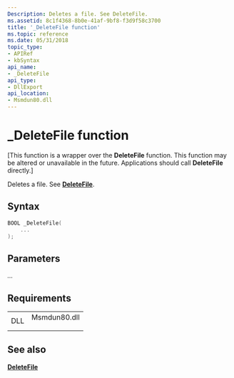 ```yaml
---
Description: Deletes a file. See DeleteFile.
ms.assetid: 8c1f4368-8b0e-41af-9bf8-f3d9f58c3700
title: '_DeleteFile function'
ms.topic: reference
ms.date: 05/31/2018
topic_type: 
- APIRef
- kbSyntax
api_name: 
- _DeleteFile
api_type: 
- DllExport
api_location: 
- Msmdun80.dll
---
```


# \_DeleteFile function

\[This function is a wrapper over the **DeleteFile** function. This function may be altered or unavailable in the future. Applications should call **DeleteFile** directly.\]

Deletes a file. See [**DeleteFile**](https://docs.microsoft.com/windows/desktop/api/fileapi/nf-fileapi-deletefilea).

## Syntax


```C++
BOOL _DeleteFile(
    ...
);
```



## Parameters

<dl> <dt>

*...* 
</dt> <dd></dd> </dl>

## Requirements



|                |                                                                                         |
|----------------|-----------------------------------------------------------------------------------------|
| DLL<br/> | <dl> <dt>Msmdun80.dll</dt> </dl> |



## See also

<dl> <dt>

[**DeleteFile**](https://docs.microsoft.com/windows/desktop/api/fileapi/nf-fileapi-deletefilea)
</dt> </dl>

 

 





